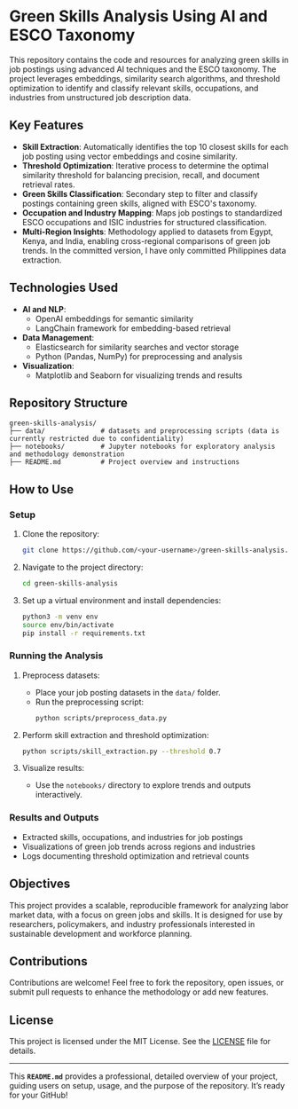 # Green Skills Analysis Using AI and ESCO Taxonomy

This repository contains the code and resources for analyzing green skills in job postings using advanced AI techniques and the ESCO taxonomy. The project leverages embeddings, similarity search algorithms, and threshold optimization to identify and classify relevant skills, occupations, and industries from unstructured job description data.

## Key Features

- **Skill Extraction**: Automatically identifies the top 10 closest skills for each job posting using vector embeddings and cosine similarity.
- **Threshold Optimization**: Iterative process to determine the optimal similarity threshold for balancing precision, recall, and document retrieval rates.
- **Green Skills Classification**: Secondary step to filter and classify postings containing green skills, aligned with ESCO's taxonomy.
- **Occupation and Industry Mapping**: Maps job postings to standardized ESCO occupations and ISIC industries for structured classification.
- **Multi-Region Insights**: Methodology applied to datasets from Egypt, Kenya, and India, enabling cross-regional comparisons of green job trends. In the committed version, I have only committed Philippines data extraction.

## Technologies Used

- **AI and NLP**:
  - OpenAI embeddings for semantic similarity
  - LangChain framework for embedding-based retrieval
- **Data Management**:
  - Elasticsearch for similarity searches and vector storage
  - Python (Pandas, NumPy) for preprocessing and analysis
- **Visualization**:
  - Matplotlib and Seaborn for visualizing trends and results

## Repository Structure

```
green-skills-analysis/
├── data/              # datasets and preprocessing scripts (data is currently restricted due to confidentiality)
├── notebooks/         # Jupyter notebooks for exploratory analysis and methodology demonstration
├── README.md          # Project overview and instructions
```

## How to Use

### Setup

1. Clone the repository:
   ```bash
   git clone https://github.com/<your-username>/green-skills-analysis.git
   ```
2. Navigate to the project directory:
   ```bash
   cd green-skills-analysis
   ```
3. Set up a virtual environment and install dependencies:
   ```bash
   python3 -m venv env
   source env/bin/activate
   pip install -r requirements.txt
   ```

### Running the Analysis

1. Preprocess datasets:
   - Place your job posting datasets in the `data/` folder.
   - Run the preprocessing script:
     ```bash
     python scripts/preprocess_data.py
     ```

2. Perform skill extraction and threshold optimization:
   ```bash
   python scripts/skill_extraction.py --threshold 0.7
   ```

3. Visualize results:
   - Use the `notebooks/` directory to explore trends and outputs interactively.

### Results and Outputs

- Extracted skills, occupations, and industries for job postings
- Visualizations of green job trends across regions and industries
- Logs documenting threshold optimization and retrieval counts

## Objectives

This project provides a scalable, reproducible framework for analyzing labor market data, with a focus on green jobs and skills. It is designed for use by researchers, policymakers, and industry professionals interested in sustainable development and workforce planning.

## Contributions

Contributions are welcome! Feel free to fork the repository, open issues, or submit pull requests to enhance the methodology or add new features.

## License

This project is licensed under the MIT License. See the [LICENSE](LICENSE) file for details.

---

This **`README.md`** provides a professional, detailed overview of your project, guiding users on setup, usage, and the purpose of the repository. It’s ready for your GitHub!
